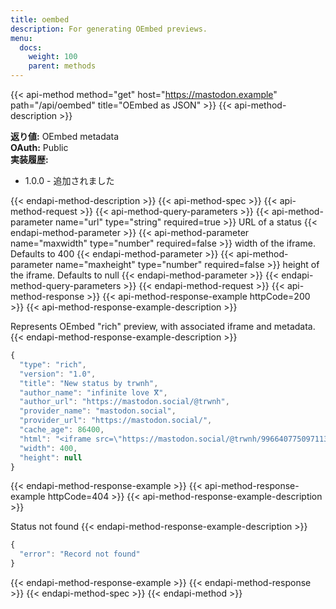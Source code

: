 ```yaml
---
title: oembed
description: For generating OEmbed previews.
menu:
  docs:
    weight: 100
    parent: methods
---
```


{{< api-method method="get" host="https://mastodon.example" path="/api/oembed" title="OEmbed as JSON" >}}
{{< api-method-description >}}

**返り値:** OEmbed metadata\
**OAuth:** Public\
**実装履歴:**

- 1.0.0 - 追加されました

{{< endapi-method-description >}}
{{< api-method-spec >}}
{{< api-method-request >}}
{{< api-method-query-parameters >}}
{{< api-method-parameter name="url" type="string" required=true >}}
URL of a status
{{< endapi-method-parameter >}}
{{< api-method-parameter name="maxwidth" type="number" required=false >}}
width of the iframe. Defaults to 400
{{< endapi-method-parameter >}}
{{< api-method-parameter name="maxheight" type="number" required=false >}}
height of the iframe. Defaults to null
{{< endapi-method-parameter >}}
{{< endapi-method-query-parameters >}}
{{< endapi-method-request >}}
{{< api-method-response >}}
{{< api-method-response-example httpCode=200 >}}
{{< api-method-response-example-description >}}

Represents OEmbed "rich" preview, with associated iframe and metadata.
{{< endapi-method-response-example-description >}}


```javascript
{
  "type": "rich",
  "version": "1.0",
  "title": "New status by trwnh",
  "author_name": "infinite love ⴳ",
  "author_url": "https://mastodon.social/@trwnh",
  "provider_name": "mastodon.social",
  "provider_url": "https://mastodon.social/",
  "cache_age": 86400,
  "html": "<iframe src=\"https://mastodon.social/@trwnh/99664077509711321/embed\" class=\"mastodon-embed\" style=\"max-width: 100%; border: 0\" width=\"400\" allowfullscreen=\"allowfullscreen\"></iframe><script src=\"https://mastodon.social/embed.js\" async=\"async\"></script>",
  "width": 400,
  "height": null
}
```
{{< endapi-method-response-example >}}
{{< api-method-response-example httpCode=404 >}}
{{< api-method-response-example-description >}}

Status not found
{{< endapi-method-response-example-description >}}


```javascript
{
  "error": "Record not found"
}
```
{{< endapi-method-response-example >}}
{{< endapi-method-response >}}
{{< endapi-method-spec >}}
{{< endapi-method >}}


